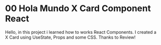 # 00 Hola Mundo X Card Component React

Hello, in this project i learned how to works React Components.
I created a X Card using UseState, Props and some CSS.
Thanks to Review!

